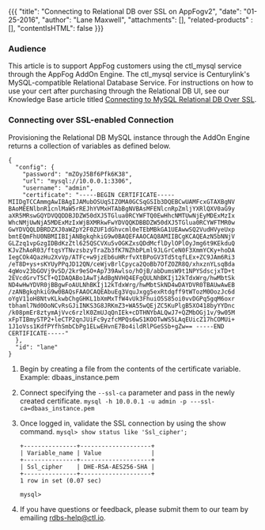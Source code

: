{{{
  "title": "Connecting to Relational DB over SSL on AppFogv2",
  "date": "01-25-2016",
  "author": "Lane Maxwell",
  "attachments": [],
  "related-products" : [],
  "contentIsHTML": false
}}}

### Audience
This article is to support AppFog customers using the ctl_mysql service through the AppFog AddOn Engine. The ctl_mysql service is Centurylink's MySQL-compatible Relational Database Service. For instructions on how to use your cert after purchasing through the Relational DB UI, see our Knowledge Base article titled [Connecting to MySQL Relational DB Over SSL](../Database/connecting-to-mysql-rdbs-over-ssl.md).

### Connecting over SSL-enabled Connection
Provisioning the Relational DB MySQL instance through the AddOn Engine returns a collection of variables as defined below.

```
{
  "config": {
    "password": "mZOyJ5Bf6Pfk6K38",
    "url": "mysql://10.0.0.1:3306",
    "username": "admin",
    "certificate": "-----BEGIN CERTIFICATE----- MIIDgTCCAmmgAwIBAgIJAMubOSUqSIZOMA0GCSqGSIb3DQEBCwUAMFcxGTAXBgNV BAoMEENlbnR1cnlMaW5rREJhYVMxHTAbBgNVBAsMFENlcnRpZmljYXRlQXV0aG9y aXR5MRswGQYDVQQDDBJDZW50dXJ5TGlua0RCYWFTQ0EwHhcNMTUwNjEyMDExMzIx WhcNMjUwNjA5MDExMzIxWjBXMRkwFwYDVQQKDBBDZW50dXJ5TGlua0RCYWFTMR0w GwYDVQQLDBRDZXJ0aWZpY2F0ZUF1dGhvcml0eTEbMBkGA1UEAwwSQ2VudHVyeUxp bmtEQmFhU0NBMIIBIjANBgkqhkiG9w0BAQEFAAOCAQ8AMIIBCgKCAQEAzN5bNNjV GLZzq1vpGzgIDBdKzZtl625QSCVXu5vOGKZxsQDdMcflDylOPlOyJmg6t9KEkduQ KJvZhAoR03/ftqsYTNvzsbzyTraZb3fK7NZhbPLml9JLGrCeN0F3XmmYCKy+hoDA IegCOk4QazHu2XvVp/ATFc+w9jzEb6uHRrfvXtBPoGV3Td5tqfLEx+ZC9JAm6Ri3 /eT8D+ys+sKYUyPPqJD12QN/ceWjvBrlCpyca2QoBb7OfZOZR8Q/xhxznYLsqBda 4gWov23bGOVj9vSD/2kr9eSO+Ap739Awlso/hOjB/abDumsW9t1NPYSdscjxTD+t 2EVcdGrvT5CT+QIDAQABo1AwTjAdBgNVHQ4EFgQULNhBKIj12kTdxWrg/hwMbtSk ND4wHwYDVR0jBBgwFoAULNhBKIj12kTdxWrg/hwMbtSkND4wDAYDVR0TBAUwAwEB /zANBgkqhkiG9w0BAQsFAAOCAQEAbuEg3VquJxgg5exRtdgff9tWTozM0OozJc6d oYgV11oH8NtvKLkwbChgGHKL1bXmMxTfW4vUk3FhuiO5S85oi0vvDGPq5gqM6oxr tbhaml7Nd0OoNCvRsGJiINKS3G8JRKmZ3+WA55wQEjZC5KuPlgB5XO418byYYDnc /k08pmEr8ztymAjVvc6rzlK0ZmUJqQnIEk+cDTHNYbALQwJ7+QZMbOGj1v/9w05M xFpTIBmySTP2+leCTP2qnJUiFc9yzfcMPQs6wS1KOOTwWS5LAqEUicZ17hCOMUi+ 1J1oVss1KdfPYfhSmbCbPg1ELwEHvnE7Bo4ildRlPGeSSb+gZw== -----END CERTIFICATE-----"
  },
  "id": "lane"
}
```
1. Begin by creating a file from the contents of the certificate variable.
   Example: dbaas_instance.pem

2. Connect specifying the `--ssl-ca` parameter and pass in the newly created certificate.
   `mysql -h 10.0.0.1 -u admin -p ---ssl-ca=dbaas_instance.pem`

3. Once logged in, validate the SSL connection by using the show command.
   `mysql> show status like 'Ssl_cipher';`

   ```
   +---------------+--------------------+
   | Variable_name | Value              |
   +---------------+--------------------+
   | Ssl_cipher    | DHE-RSA-AES256-SHA |
   +---------------+--------------------+
   1 row in set (0.07 sec)

   mysql>
   ```

4. If you have questions or feedback, please submit them to our team by emailing <a href="mailto:rdbs-help@ctl.io">rdbs-help@ctl.io</a>.
